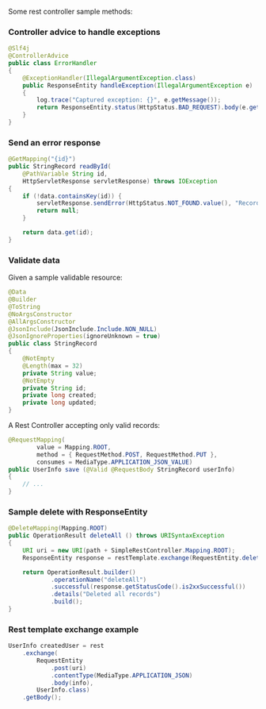 Some rest controller sample methods:

### Controller advice to handle exceptions

```java
@Slf4j
@ControllerAdvice
public class ErrorHandler
{
    @ExceptionHandler(IllegalArgumentException.class)
    public ResponseEntity handleException(IllegalArgumentException e)
    {
        log.trace("Captured exception: {}", e.getMessage());
        return ResponseEntity.status(HttpStatus.BAD_REQUEST).body(e.getMessage());
    }
}
```

### Send an error response

```java
@GetMapping("{id}")
public StringRecord readById(
    @PathVariable String id, 
    HttpServletResponse servletResponse) throws IOException
{
    if (!data.containsKey(id)) {
        servletResponse.sendError(HttpStatus.NOT_FOUND.value(), "Record id '" + id + "' not found");
        return null;
    }

    return data.get(id);
}
```


### Validate data

Given a sample validable resource:

```java
@Data
@Builder
@ToString
@NoArgsConstructor
@AllArgsConstructor
@JsonInclude(JsonInclude.Include.NON_NULL)
@JsonIgnoreProperties(ignoreUnknown = true)
public class StringRecord
{
    @NotEmpty
    @Length(max = 32)
    private String value;
    @NotEmpty
    private String id;
    private long created;
    private long updated;
}
```

A Rest Controller accepting only valid records:

```java
@RequestMapping(
        value = Mapping.ROOT,
        method = { RequestMethod.POST, RequestMethod.PUT },
        consumes = MediaType.APPLICATION_JSON_VALUE)
public UserInfo save (@Valid @RequestBody StringRecord userInfo)
{
    // ...
}
```

### Sample delete with ResponseEntity

```java
@DeleteMapping(Mapping.ROOT)
public OperationResult deleteAll () throws URISyntaxException
{
    URI uri = new URI(path + SimpleRestController.Mapping.ROOT);
    ResponseEntity response = restTemplate.exchange(RequestEntity.delete(uri).build(), Void.class);

    return OperationResult.builder()
            .operationName("deleteAll")
            .successful(response.getStatusCode().is2xxSuccessful())
            .details("Deleted all records")
            .build();
}
```

### Rest template exchange example

```java
UserInfo createdUser = rest
    .exchange(
        RequestEntity
            .post(uri)
            .contentType(MediaType.APPLICATION_JSON)
            .body(info), 
        UserInfo.class)
    .getBody();
```



